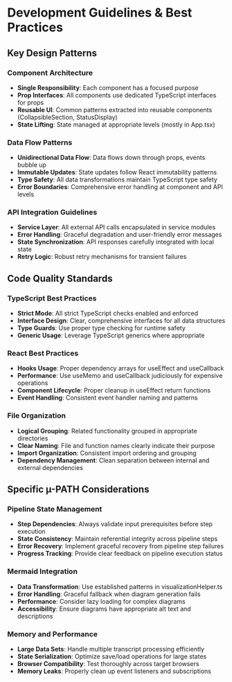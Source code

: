 # Development Guidelines & Best Practices

## Key Design Patterns

### Component Architecture
- **Single Responsibility**: Each component has a focused purpose
- **Prop Interfaces**: All components use dedicated TypeScript interfaces for props
- **Reusable UI**: Common patterns extracted into reusable components (CollapsibleSection, StatusDisplay)
- **State Lifting**: State managed at appropriate levels (mostly in App.tsx)

### Data Flow Patterns
- **Unidirectional Data Flow**: Data flows down through props, events bubble up
- **Immutable Updates**: State updates follow React immutability patterns
- **Type Safety**: All data transformations maintain TypeScript type safety
- **Error Boundaries**: Comprehensive error handling at component and API levels

### API Integration Guidelines
- **Service Layer**: All external API calls encapsulated in service modules
- **Error Handling**: Graceful degradation and user-friendly error messages
- **State Synchronization**: API responses carefully integrated with local state
- **Retry Logic**: Robust retry mechanisms for transient failures

## Code Quality Standards

### TypeScript Best Practices
- **Strict Mode**: All strict TypeScript checks enabled and enforced
- **Interface Design**: Clear, comprehensive interfaces for all data structures
- **Type Guards**: Use proper type checking for runtime safety
- **Generic Usage**: Leverage TypeScript generics where appropriate

### React Best Practices
- **Hooks Usage**: Proper dependency arrays for useEffect and useCallback
- **Performance**: Use useMemo and useCallback judiciously for expensive operations
- **Component Lifecycle**: Proper cleanup in useEffect return functions
- **Event Handling**: Consistent event handler naming and patterns

### File Organization
- **Logical Grouping**: Related functionality grouped in appropriate directories
- **Clear Naming**: File and function names clearly indicate their purpose
- **Import Organization**: Consistent import ordering and grouping
- **Dependency Management**: Clean separation between internal and external dependencies

## Specific µ-PATH Considerations

### Pipeline State Management
- **Step Dependencies**: Always validate input prerequisites before step execution
- **State Consistency**: Maintain referential integrity across pipeline steps
- **Error Recovery**: Implement graceful recovery from pipeline step failures
- **Progress Tracking**: Provide clear feedback on pipeline execution status

### Mermaid Integration
- **Data Transformation**: Use established patterns in visualizationHelper.ts
- **Error Handling**: Graceful fallback when diagram generation fails
- **Performance**: Consider lazy loading for complex diagrams
- **Accessibility**: Ensure diagrams have appropriate alt text and descriptions

### Memory and Performance
- **Large Data Sets**: Handle multiple transcript processing efficiently
- **State Serialization**: Optimize save/load operations for large states
- **Browser Compatibility**: Test thoroughly across target browsers
- **Memory Leaks**: Properly clean up event listeners and subscriptions